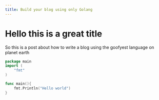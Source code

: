 ```yaml
---
title: Build your blog using only Golang
---
```


# Hello this is a great title
So this is a post about how to write a blog using the goofyest language on planet earth

```go
package main
import (
    "fmt"
)

func main(){
    fmt.Println("Hello world")
}
```
